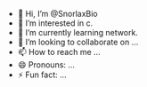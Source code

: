- 👋 Hi, I’m @SnorlaxBio
- 👀 I’m interested in c.
- 🌱 I’m currently learning network.
- 💞️ I’m looking to collaborate on ...
- 📫 How to reach me ...
- 😄 Pronouns: ...
- ⚡ Fun fact: ...

<!---
SnorlaxBio/SnorlaxBio is a ✨ special ✨ repository because its `README.md` (this file) appears on your GitHub profile.
You can click the Preview link to take a look at your changes.
--->
